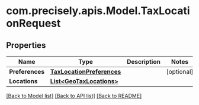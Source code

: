 # com.precisely.apis.Model.TaxLocationRequest
## Properties

Name | Type | Description | Notes
------------ | ------------- | ------------- | -------------
**Preferences** | [**TaxLocationPreferences**](TaxLocationPreferences.md) |  | [optional] 
**Locations** | [**List&lt;GeoTaxLocations&gt;**](GeoTaxLocations.md) |  | 

[[Back to Model list]](../README.md#documentation-for-models) [[Back to API list]](../README.md#documentation-for-api-endpoints) [[Back to README]](../README.md)


